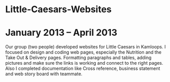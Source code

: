 # Little-Caesars-Websites
# January 2013 – April 2013
Our group (two people) developed websites for Little Caesars in Kamloops. 
I focused on design and coding web pages, especially the Nutrition and the Take Out & Delivery pages. 
Formatting paragraphs and tables, adding pictures and make sure the links is working and connect to the right pages. 
Also I completed documentation like Cross reference, business statement and web story board with teammate.
